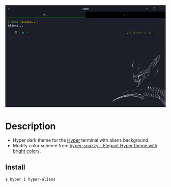 <div align="center">
  <img src="media/screenshot.png" alt="Hyper Aliens">
</div>

# Description

- Hyper dark theme for the [Hyper](https://hyper.is) terminal with aliens background.
- Modify color scheme from [hyper-snazzy - Elegant Hyper theme with bright colors](https://hyper.is/store/hyper-snazzy).

## Install

```bash
$ hyper i hyper-aliens
```
